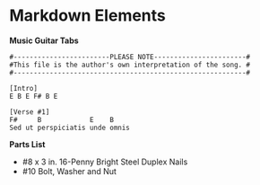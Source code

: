 <!-- :CONTENT:BEGIN:Blog: -->  
# Markdown Elements

<!-- :CONTENT:MORE:Blog: -->

**Music Guitar Tabs** 

```
#------------------------PLEASE NOTE-----------------------#
#This file is the author's own interpretation of the song. #
#----------------------------------------------------------#

[Intro]
E B E F# B E

[Verse #1]
F#     B            E    B
Sed ut perspiciatis unde omnis
```

**Parts List**

* #8 x 3 in. 16-Penny Bright Steel Duplex Nails
* #10 Bolt, Washer and Nut

<!-- :CONTENT:END:Blog: -->
